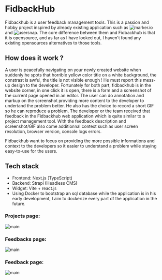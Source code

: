 # FidbackHub

Fidbackhub is a user feedback management tools.
This is a passion and hobby project inspired by already existing application such as ![marker.io](https://marker.io/) and ![usersnap](https://usersnap.com/).
The core difference between them and Fidbackhub is that it is opensource, and as far as I have looked out, I haven't found any existing opensources alternatives to those tools.

## How does it work ?

A user is peacefully navigating on your newly created website when suddenly he spots that horrible yellow color title on a white background, the constrast is awful, the title is not visible enough ! He must report this mess-up design to the developer.
Fortunately for both part, fidbackhub is in the website corner, in one click it is open, there is a form and a screenshot of the current page opened in an editor.
The user can do annotation and markup on the screenshot providing more content to the developer to undertand the problem better. He also has the choice to record a short GIF so he can reproduce a problem.
The developer or the team received that feedback in the Fidbackhub web application which is quite similar to a project management tool.
With the feedback description and screenshot/GIF also come additionnal context such as user screen resolution, browser version, console logs errors.

Fidbackhub want to focus on providing the more possible informations and context to the developers so it easier to understand a problem while staying easy-to-use for the users.

## Tech stack

- Frontend: Next.js (TypeScript)
- Backend: Strapi (Headless CMS)
- Widget: Vite + react.js
- Using Docker to bootstrap an sql database while the application is in his early development, I aim to dockerize every part of the application in the future.

### Projects page:
![main](https://i.gyazo.com/fee1798e4654a141342facc8a2f775d1.png)
### Feedbacks page:
![main](https://i.gyazo.com/bc12a6ca72318ff0e64bd07991c7be13.png)
### Feedback page:
![main](https://i.gyazo.com/a514a2ea7e8ad12ce597f9be9da41145.png)